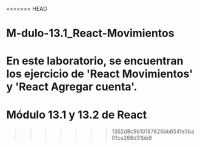 <<<<<<< HEAD
# M-dulo-13.1_React-Movimientos

En este laboratorio, se encuentran los ejercicio de 'React Movimientos' y 'React Agregar cuenta'.
=======
# Módulo 13.1 y 13.2 de React
>>>>>>> 1362d8c9b10187826bb654fe5ba01ce268d31bb9
